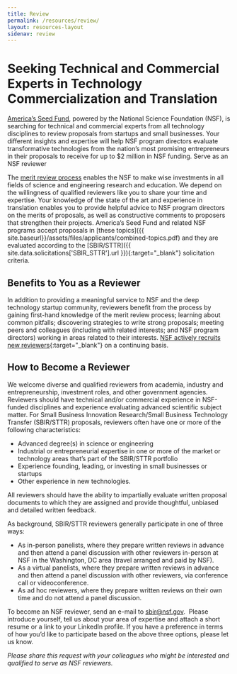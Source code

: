 ```yaml
---
title: Review 
permalink: /resources/review/
layout: resources-layout
sidenav: review
---
```

# Seeking Technical and Commercial Experts in Technology Commercialization and Translation

[America’s Seed Fund](https://seedfund.nsf.gov/), powered by the National Science Foundation (NSF), is searching for technical and commercial experts from all technology disciplines to review proposals from startups and small businesses. Your different insights and expertise will help NSF program directors evaluate transformative technologies from the nation’s most promising entrepreneurs in their proposals to receive for up to $2 million in NSF funding.
Serve as an NSF reviewer

The [merit review process](https://www.nsf.gov/bfa/dias/policy/merit_review/facts.jsp) enables the NSF to make wise investments in all fields of science and engineering research and education. We depend on the willingness of qualified reviewers like you to share your time and expertise. Your knowledge of the state of the art and experience in translation enables you to provide helpful advice to NSF program directors on the merits of proposals, as well as constructive comments to proposers that strengthen their projects. America’s Seed Fund and related NSF programs accept proposals in [these topics]({{ site.baseurl}}/assets/files/applicants/combined-topics.pdf) and they are evaluated according to the [SBIR/STTR]({{ site.data.solicitations['SBIR_STTR'].url }}){:target="_blank"} solicitation criteria.  
## Benefits to You as a Reviewer
In addition to providing a meaningful service to NSF and the deep technology startup community, reviewers benefit from the process by gaining first-hand knowledge of the merit review process; learning about common pitfalls; discovering strategies to write strong proposals;  meeting peers and colleagues (including with related interests; and NSF program directors) working in areas related to their interests. [NSF actively recruits new reviewers](https://www.nsf.gov/bfa/dias/policy/merit_review/reviewer.jsp){:target="_blank"} on a continuing basis. 
## How to Become a Reviewer
We welcome diverse and qualified reviewers from academia, industry and entrepreneurship, investment roles, and other government agencies. Reviewers should have technical and/or commercial experience in NSF-funded disciplines and experience evaluating advanced scientific subject matter. For Small Business Innovation Research/Small Business Technology Transfer (SBIR/STTR) proposals, reviewers often have one or more of the following characteristics:

- Advanced degree(s) in science or engineering 
- Industrial or entrepreneurial expertise in one or more of the market or technology areas that’s part of the SBIR/STTR portfolio
- Experience founding, leading, or investing in small businesses or startups
- Other experience in  new technologies. 

All reviewers should have the ability to impartially evaluate written proposal documents to which they are assigned and provide thoughtful, unbiased and detailed written feedback.

As background, SBIR/STTR reviewers generally participate in one of three ways:
- As in-person panelists, where they prepare written reviews in advance and then attend a panel discussion with other reviewers in-person at NSF in the Washington, DC area (travel arranged and paid by NSF).
- As a virtual panelists, where they prepare written reviews in advance and then attend a panel discussion with other reviewers, via conference call or videoconference.
- As ad hoc reviewers, where they prepare written reviews on their own time and do not attend a panel discussion.

To become an NSF reviewer, send an e-mail to [sbir@nsf.gov](mailto:sbir@nsf.gov).  Please introduce yourself, tell us about your area of expertise and attach a short resume or a link to your LinkedIn profile.  If you have a preference in terms of how you’d like to participate based on the above three options, please let us know.

*Please share this request with your colleagues who might be interested and qualified to serve as NSF reviewers.*
